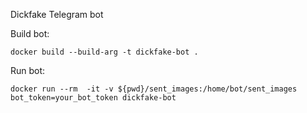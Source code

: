 Dickfake Telegram bot

Build bot:

```
docker build --build-arg -t dickfake-bot .
```

Run bot:

```
docker run --rm  -it -v ${pwd}/sent_images:/home/bot/sent_images bot_token=your_bot_token dickfake-bot
```

